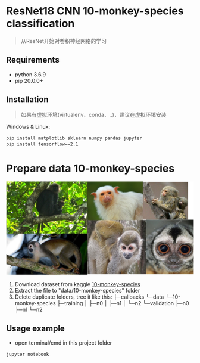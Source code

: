 # ResNet18 CNN 10-monkey-species classification
> 从ResNet开始对卷积神经网络的学习

## Requirements
* python 3.6.9
* pip 20.0.0+

## Installation
> 如果有虚拟环境(virtualenv、conda、..)，建议在虚拟环境安装

Windows & Linux:

```sh
pip install matplotlib sklearn numpy pandas jupyter
pip install tensorflow==2.1
```

# Prepare data 10-monkey-species
![](./monkeys.jpg)
1. Download dataset from kaggle [10-monkey-species](https://www.kaggle.com/slothkong/10-monkey-species)
2. Extract the file to "data/10-monkey-species" folder
3. Delete duplicate folders, tree it like this:
    ├─callbacks
    └─data
        └─10-monkey-species
            ├─training
            │  ├─n0
            │  ├─n1
            │  └─n2
            └─validation
                ├─n0
                ├─n1
                └─n2


## Usage example

* open terminal/cmd in this project folder
```sh
jupyter notebook

```
